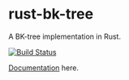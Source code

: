 # rust-bk-tree
A BK-tree implementation in Rust.

[![Build Status](https://travis-ci.org/eugene-bulkin/rust-bk-tree.svg?branch=master)](https://travis-ci.org/eugene-bulkin/rust-bk-tree)

[Documentation](http://eugene-bulkin.github.io/rust-docs/rust-bk-tree/bk_tree/) here.
